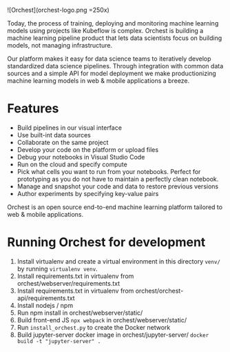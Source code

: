 ![Orchest](orchest-logo.png =250x)

Today, the process of training, deploying and monitoring machine learning models using projects like Kubeflow is
complex. Orchest is building a machine learning pipeline product that lets data scientists focus on building models, not
managing infrastructure. 

Our platform makes it easy for data science teams to iteratively develop standardized data
science pipelines. Through integration with common data sources and a simple API for model deployment we make
productionizing machine learning models in web & mobile applications a breeze. 

Features
========
* Build pipelines in our visual interface
* Use built-int data sources
* Collaborate on the same project
* Develop your code on the platform or upload files
* Debug your notebooks in Visual Studio Code
* Run on the cloud and specify compute
* Pick what cells you want to run from your notebooks. Perfect for prototyping as you do not have to maintain a perfectly clean notebook.
* Manage and snapshot your code and data to restore previous versions
* Author experiments by specifying key-value pairs

Orchest is an open source end-to-end machine learning platform tailored to web & mobile applications.

# Running Orchest for development

1. Install virtualenv and create a virtual environment in this directory `venv/` by running `virtualenv venv`.
2. Install requirements.txt in virtualenv from orchest/webserver/requirements.txt
2. Install requirements.txt in virtualenv from orchest/orchest-api/requirements.txt
3. Install nodejs / npm
4. Run npm install in orchest/webserver/static/
5. Build front-end JS `npx webpack` in orchest/webserver/static/
6. Run `install_orchest.py` to create the Docker network
7. Build jupyter-server docker image in orchest/jupyter-server/ `docker build -t "jupyter-server" .`
